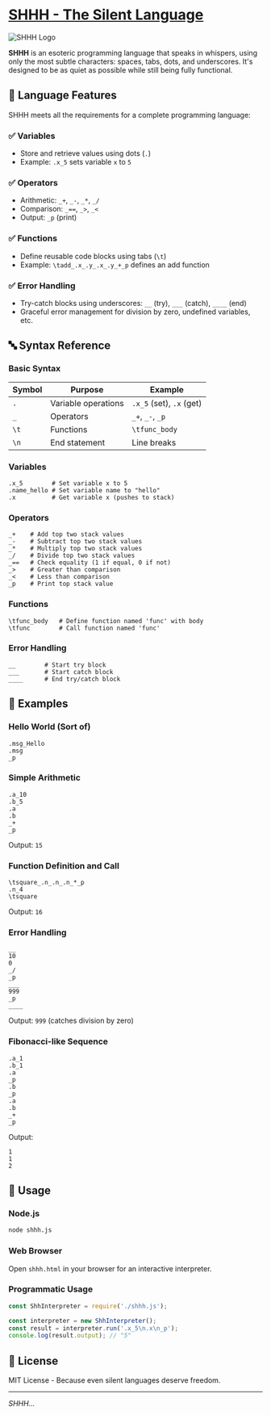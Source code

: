 # [SHHH - The Silent Language](https://notyourdoraemon.github.io/shhh-esolang/)

![SHHH Logo](https://img.shields.io/badge/SHHH-The%20Silent%20Language-blue)

**SHHH** is an esoteric programming language that speaks in whispers, using only the most subtle characters: spaces, tabs, dots, and underscores. It's designed to be as quiet as possible while still being fully functional.

## 📖 Language Features

SHHH meets all the requirements for a complete programming language:

### ✅ Variables
- Store and retrieve values using dots (`.`)
- Example: `.x_5` sets variable `x` to `5`

### ✅ Operators
- Arithmetic: `_+`, `_-`, `_*`, `_/`
- Comparison: `_==`, `_>`, `_<`
- Output: `_p` (print)

### ✅ Functions
- Define reusable code blocks using tabs (`\t`)
- Example: `\tadd_.x_.y_.x_.y_+_p` defines an add function

### ✅ Error Handling
- Try-catch blocks using underscores: `__` (try), `___` (catch), `____` (end)
- Graceful error management for division by zero, undefined variables, etc.

## 🔤 Syntax Reference

### Basic Syntax
| Symbol | Purpose | Example |
|--------|---------|---------|
| `.` | Variable operations | `.x_5` (set), `.x` (get) |
| `_` | Operators | `_+`, `_-`, `_p` |
| `\t` | Functions | `\tfunc_body` |
| `\n` | End statement | Line breaks |

### Variables
```
.x_5        # Set variable x to 5
.name_hello # Set variable name to "hello"
.x          # Get variable x (pushes to stack)
```

### Operators
```
_+    # Add top two stack values
_-    # Subtract top two stack values
_*    # Multiply top two stack values
_/    # Divide top two stack values
_==   # Check equality (1 if equal, 0 if not)
_>    # Greater than comparison
_<    # Less than comparison
_p    # Print top stack value
```

### Functions
```
\tfunc_body   # Define function named 'func' with body
\tfunc        # Call function named 'func'
```

### Error Handling
```
__        # Start try block
___       # Start catch block
____      # End try/catch block
```

## 🎯 Examples

### Hello World (Sort of)
```
.msg_Hello
.msg
_p
```

### Simple Arithmetic
```
.a_10
.b_5
.a
.b
_+
_p
```
Output: `15`

### Function Definition and Call
```
\tsquare_.n_.n_.n_*_p
.n_4
\tsquare
```
Output: `16`

### Error Handling
```
__
10
0
_/
_p
___
999
_p
____
```
Output: `999` (catches division by zero)

### Fibonacci-like Sequence
```
.a_1
.b_1
.a
_p
.b
_p
.a
.b
_+
_p
```
Output:
```
1
1
2
```

## 🚀 Usage

### Node.js
```bash
node shhh.js
```

### Web Browser
Open `shhh.html` in your browser for an interactive interpreter.

### Programmatic Usage
```javascript
const ShhInterpreter = require('./shhh.js');

const interpreter = new ShhInterpreter();
const result = interpreter.run('.x_5\n.x\n_p');
console.log(result.output); // "5"
```
## 📜 License

MIT License - Because even silent languages deserve freedom.

---


*SHHH...*
